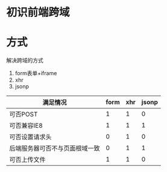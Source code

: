 # 初识前端跨域

# 方式 

解决跨域的方式

1. form表单+iframe
2. xhr
3. jsonp

| 满足情况 | form | xhr | jsonp | 
| --- | --- | --- | --- |
| 可否POST | 1 | 1 | 0 |
| 可否兼容IE8 | 1 | 1| 1 |
| 可否设置请求头 | 0 | 1 | 0 |
| 后端服务器可否不与页面根域一致 | 0 | 1 | 1 |
| 可否上传文件 | 1 | 1 | 0 |

